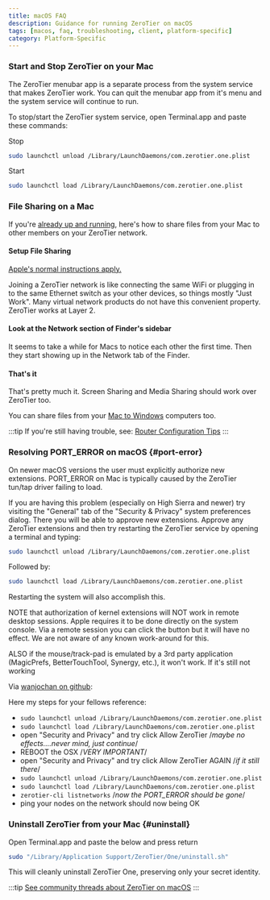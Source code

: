 ```yaml
---
title: macOS FAQ
description: Guidance for running ZeroTier on macOS
tags: [macos, faq, troubleshooting, client, platform-specific]
category: Platform-Specific
---
```


### Start and Stop ZeroTier on your Mac

The ZeroTier menubar app is a separate process from the system service that makes ZeroTier work. You can quit the menubar app from it's menu and the system service will continue to run.

To stop/start the ZeroTier system service, open Terminal.app and paste these commands:

Stop

```sh
sudo launchctl unload /Library/LaunchDaemons/com.zerotier.one.plist
```

Start

```sh
sudo launchctl load /Library/LaunchDaemons/com.zerotier.one.plist
```

### File Sharing on a Mac

If you're [already up and running](./start.md), here's how to share files from your Mac to other members on your ZeroTier network.

#### Setup File Sharing

[Apple's normal instructions apply.](https://support.apple.com/guide/mac-help/set-up-file-sharing-on-mac-mh17131/mac)

Joining a ZeroTier network is like connecting the same WiFi or plugging in to the same Ethernet switch as your other devices, so things mostly "Just Work".
Many virtual network products do not have this convenient property. ZeroTier works at Layer 2.

#### Look at the Network section of Finder's sidebar

It seems to take a while for Macs to notice each other the first time. Then they start showing up in the Network tab of the Finder.

#### That's it

That's pretty much it. Screen Sharing and Media Sharing should work over ZeroTier too.

You can share files from your [Mac to Windows](https://support.apple.com/guide/mac-help/share-mac-files-with-windows-users-mchlp1657/mac) computers too.

:::tip
If you're still having trouble, see: [Router Configuration Tips](./routertips.md)
:::

### Resolving PORT_ERROR on macOS {#port-error}

On newer macOS versions the user must explicitly authorize new extensions. PORT_ERROR on Mac is typically caused by the ZeroTier tun/tap driver failing to load.

If you are having this problem (especially on High Sierra and newer) try visiting the "General" tab of the "Security & Privacy" system preferences dialog. There you will be able to approve new extensions. Approve any ZeroTier extensions and then try restarting the ZeroTier service by opening a terminal and typing:

```sh
sudo launchctl unload /Library/LaunchDaemons/com.zerotier.one.plist
```

Followed by:

```sh
sudo launchctl load /Library/LaunchDaemons/com.zerotier.one.plist
```

Restarting the system will also accomplish this.

NOTE that authorization of kernel extensions will NOT work in remote desktop sessions. Apple requires it to be done directly on the system console. Via a remote session you can click the button but it will have no effect. We are not aware of any known work-around for this.

[//]: # "cspell:disable-next-line "

ALSO if the mouse/track-pad is emulated by a 3rd party application (MagicPrefs, BetterTouchTool, Synergy, etc.), it won't work.
If it's still not working

Via [wanjochan on github](https://github.com/zerotier/ZeroTierOne/issues/467#issuecomment-426852518):

Here my steps for your fellows reference:

- `sudo launchctl unload /Library/LaunchDaemons/com.zerotier.one.plist`
- `sudo launchctl load /Library/LaunchDaemons/com.zerotier.one.plist`
- open "Security and Privacy" and try click Allow ZeroTier /_maybe no effects....never mind, just continue_/
- REBOOT the OSX /_VERY IMPORTANT_/
- open "Security and Privacy" and try click Allow ZeroTier AGAIN /_if it still there_/
- `sudo launchctl unload /Library/LaunchDaemons/com.zerotier.one.plist`
- `sudo launchctl load /Library/LaunchDaemons/com.zerotier.one.plist`
- `zerotier-cli listnetworks` /_now the PORT_ERROR should be gone_/
- ping your nodes on the network should now being OK

### Uninstall ZeroTier from your Mac {#uninstall}

Open Terminal.app and paste the below and press return

```sh
sudo "/Library/Application Support/ZeroTier/One/uninstall.sh"
```

This will cleanly uninstall ZeroTier One, preserving only your secret identity.

:::tip
[See community threads about ZeroTier on macOS](https://discuss.zerotier.com/search?q=macos)
:::
